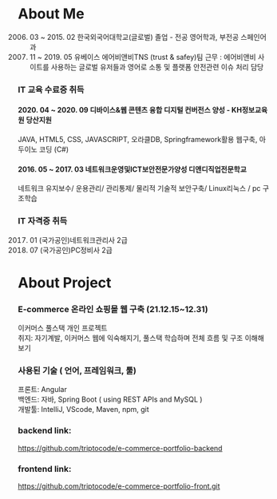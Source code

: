 # About Me
 2006. 03 ~ 2015. 02 한국외국어대학교(글로벌)  졸업 - 전공 영어학과, 부전공 스페인어과
 2017. 11 ~ 2019. 05 유베이스 에어비앤비TNS (trust & safey)팀 근무
                  : 에어비앤비 사이트를 사용하는 글로벌 유저들과 영어로 소통 및 플랫폼 안전관련 이슈 처리 담당                           
### IT 교육 수료증 취득  
#### 2020. 04 ~ 2020. 09 디바이스&웹 콘텐츠 융합 디지털 컨버전스 양성 - KH정보교육원 당산지원  
 JAVA, HTML5, CSS, JAVASCRIPT, 오라클DB,  Springframework활용 웹구축, 아두이노 코딩 (C#)                      
####  2016. 05 ~ 2017. 03 네트워크운영및ICT보안전문가양성 디앤디직업전문학교                                      
 네트워크 유지보수/ 운용관리/ 관리통제/ 물리적 기술적 보안구축/ Linux리눅스 / pc 구조학습
### IT 자격증 취득
2017. 01 (국가공인)네트워크관리사 2급
2016. 07 (국가공인)PC정비사       2급 


# About Project
### E-commerce 온라인 쇼핑몰 웹 구축  (21.12.15~12.31)  
이커머스 풀스택 개인 프로젝트   
취지: 자기계발, 이커머스 웹에 익숙해지기, 풀스택 학습하며 전체 흐름 및 구조 이해해보기  

### 사용된 기술 ( 언어, 프레임워크, 툴)  
프론트: Angular  
백엔드: 자바, Spring Boot ( using REST APIs and MySQL )  
개발툴: IntelliJ, VScode, Maven, npm, git

### backend link: 
https://github.com/triptocode/e-commerce-portfolio-backend
### frontend link: 
https://github.com/triptocode/e-commerce-portfolio-front.git
